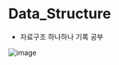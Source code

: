 # Data_Structure
- 자료구조 하나하나 기록 공부


![image](https://user-images.githubusercontent.com/86946575/157189954-5cc84010-9f22-4c4d-bf61-23600b43d468.png)

